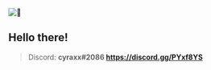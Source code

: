 ![👀](https://cdn.discordapp.com/emojis/627547441314660367.gif)

## Hello there!

> Discord: **cyraxx#2086 https://discord.gg/PYxf8YS**
